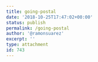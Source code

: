```yaml
---
title: going-postal
date: '2018-10-25T17:47:02+00:00'
status: publish
permalink: /going-postal
author: '@ramonsuarez'
excerpt: ''
type: attachment
id: 743
---
```

<!DOCTYPE html PUBLIC "-//W3C//DTD HTML 4.0 Transitional//EN" "http://www.w3.org/TR/REC-html40/loose.dtd">
<?xml encoding="UTF-8">
